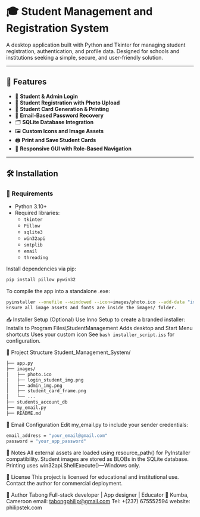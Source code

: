 # 🎓 Student Management and Registration System

A desktop application built with Python and Tkinter for managing student registration, authentication, and profile data. Designed for schools and institutions seeking a simple, secure, and user-friendly solution.

---

## 🚀 Features

- 🔐 **Student & Admin Login**
- 📝 **Student Registration with Photo Upload**
- 🧾 **Student Card Generation & Printing**
- 📧 **Email-Based Password Recovery**
- 🗂️ **SQLite Database Integration**
- 🖼️ **Custom Icons and Image Assets**
- 🖨️ **Print and Save Student Cards**
- 🧠 **Responsive GUI with Role-Based Navigation**

---

## 🛠️ Installation

### 🔧 Requirements

- Python 3.10+
- Required libraries:
  - `tkinter`
  - `Pillow`
  - `sqlite3`
  - `win32api`
  - `smtplib`
  - `email`
  - `threading`

Install dependencies via pip:

```bash
pip install pillow pywin32
```

To compile the app into a standalone .exe:
```bash
pyinstaller --onefile --windowed --icon=images/photo.ico --add-data "images;images" app.py
Ensure all image assets and fonts are inside the images/ folder.
```

📥 Installer Setup (Optional)
Use Inno Setup to create a branded installer:
Installs to Program Files\StudentManagement
Adds desktop and Start Menu shortcuts
Uses your custom icon
See ```bash installer_script.iss``` for configuration.

📁 Project Structure
Student_Management_System/
```bash
├── app.py
├── images/
│   ├── photo.ico
│   ├── login_student_img.png
│   ├── admin_img.png
│   ├── student_card_frame.png
│   └── ...
├── students_account_db
├── my_email.py
├── README.md
```


📧 Email Configuration
Edit my_email.py to include your sender credentials:
```bash
email_address = "your_email@gmail.com"
password = "your_app_password"
```

🧠 Notes
All external assets are loaded using resource_path() for PyInstaller compatibility.
Student images are stored as BLOBs in the SQLite database.
Printing uses win32api.ShellExecute()—Windows only.

📜 License
This project is licensed for educational and institutional use. Contact the author for commercial deployment.

👤 Author
Tabong Full-stack developer | App designer | Educator 📍 Kumba, Cameroon
email: tabongphilip@gmail.com
Tel: +(237) 675552594
website: philipstek.com


